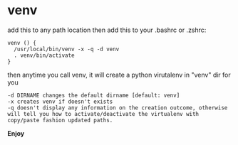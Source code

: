 # venv

add this to any path location
then add this to your .bashrc or .zshrc:

```
venv () {
  /usr/local/bin/venv -x -q -d venv
  . venv/bin/activate
}
```

then anytime you call venv, it will create a python virutalenv in "venv" dir for you

```
-d DIRNAME changes the default dirname [default: venv]
-x creates venv if doesn't exists
-q doesn't display any information on the creation outcome, otherwise will tell you how to activate/deactivate the virtualenv with copy/paste fashion updated paths.
```

**Enjoy**
